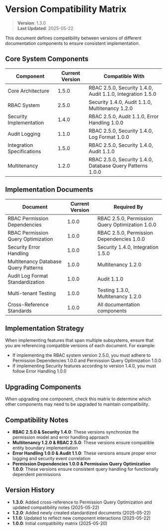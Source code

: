 
# Version Compatibility Matrix

> **Version**: 1.3.0  
> **Last Updated**: 2025-05-22

This document defines compatibility between versions of different documentation components to ensure consistent implementation.

## Core System Components

| Component | Current Version | Compatible With |
|-----------|----------------|-----------------|
| Core Architecture | 1.5.0 | RBAC 2.5.0, Security 1.4.0, Audit 1.1.0, Integration 1.5.0 |
| RBAC System | 2.5.0 | Security 1.4.0, Audit 1.1.0, Multitenancy 1.2.0 |
| Security Implementation | 1.4.0 | RBAC 2.5.0, Audit 1.1.0, Error Handling 1.0.0 |
| Audit Logging | 1.1.0 | RBAC 2.5.0, Security 1.4.0, Log Format 1.0.0 |
| Integration Specifications | 1.5.0 | RBAC 2.5.0, Security 1.4.0, Audit 1.1.0 |
| Multitenancy | 1.2.0 | RBAC 2.5.0, Security 1.4.0, Database Query Patterns 1.0.0 |

## Implementation Documents

| Document | Current Version | Required By |
|----------|----------------|------------|
| RBAC Permission Dependencies | 1.0.0 | RBAC 2.5.0, Permission Query Optimization 1.0.0 |
| RBAC Permission Query Optimization | 1.0.0 | RBAC 2.5.0, Permission Dependencies 1.0.0 |
| Security Error Handling | 1.0.0 | Security 1.4.0, Integration 1.5.0 |
| Multitenancy Database Query Patterns | 1.0.0 | Multitenancy 1.2.0 |
| Audit Log Format Standardization | 1.0.0 | Audit 1.1.0 |
| Multi-tenant Testing | 1.0.0 | Testing 1.3.0, Multitenancy 1.2.0 |
| Cross-Reference Standards | 1.0.0 | All documentation components |

## Implementation Strategy

When implementing features that span multiple subsystems, ensure that you are referencing compatible versions of each document. For example:

- If implementing the RBAC system version 2.5.0, you must adhere to Permission Dependencies 1.0.0 and Permission Query Optimization 1.0.0
- If implementing Security features according to version 1.4.0, you must follow Error Handling 1.0.0

## Upgrading Components

When upgrading one component, check this matrix to determine which other components may need to be upgraded to maintain compatibility.

## Compatibility Notes

- **RBAC 2.5.0 & Security 1.4.0**: These versions synchronize the permission model and error handling approach
- **Multitenancy 1.2.0 & RBAC 2.5.0**: These versions ensure compatible entity boundary implementation
- **Error Handling 1.0.0 & Audit 1.1.0**: These versions ensure proper error logging and security event correlation
- **Permission Dependencies 1.0.0 & Permission Query Optimization 1.0.0**: These versions ensure consistent query handling for functionally dependent permissions

## Version History

- **1.3.0**: Added cross-reference to Permission Query Optimization and updated compatibility notes (2025-05-22)
- **1.2.0**: Added newly created standardized documents (2025-05-22)
- **1.1.0**: Updated to reflect new component interactions (2025-05-22)
- **1.0.0**: Initial compatibility matrix (2025-05-20)
